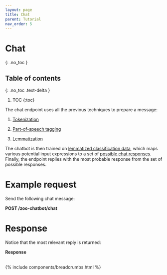 ```yaml
---
layout: page
title: Chat
parent: Tutorial
nav_order: 5
---
```


# Chat
{: .no_toc }

## Table of contents
{: .no_toc .text-delta }

1. TOC
{:toc}

The chat endpoint uses all the previous techniques to prepare a message:

1.  [Tokenization](#tutorial/tokenize.adoc)

2.  [Part-of-speech tagging](#tutorial/tag-parts-of-speech.adoc)

3.  [Lemmatization](#tutorial/lemmatize.adoc)

The chatbot is then trained on [lemmatized classification
data](#tutorial/list-lemmatized-classification-data.adoc), which maps
various potential input expressions to a set of [possible chat
responses](#tutorial/list-possible-chat-responses.adoc). Finally, the
endpoint replies with the most probable response from the set of
possible responses.

# Example request

Send the following chat message:

**POST /zoo-chatbot/chat**

# Response

Notice that the most relevant reply is returned:

**Response**

<br />
{% include components/breadcrumbs.html %}
